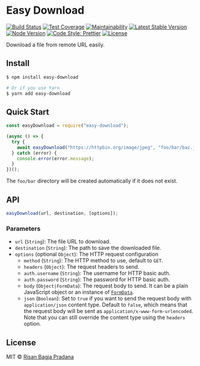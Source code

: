 # Easy Download

[![Build Status](https://flat.badgen.net/travis/risan/easy-download)](https://travis-ci.org/risan/easy-download)
[![Test Coverage](https://flat.badgen.net/codeclimate/coverage/risan/easy-download)](https://codeclimate.com/github/risan/easy-download)
[![Maintainability](https://flat.badgen.net/codeclimate/maintainability/risan/easy-download)](https://codeclimate.com/github/risan/easy-download)
[![Latest Stable Version](https://flat.badgen.net/npm/v/easy-download)](https://www.npmjs.com/package/easy-download)
[![Node Version](https://flat.badgen.net/npm/node/easy-download)](https://www.npmjs.com/package/easy-download)
[![Code Style: Prettier](https://flat.badgen.net/badge/code%20style/prettier/ff69b4)](https://github.com/prettier/prettier)
[![License](https://flat.badgen.net/npm/license/easy-download)](https://github.com/risan/send-request/blob/master/LICENSE)

Download a file from remote URL easily.

## Install

```bash
$ npm install easy-download

# Or if you use Yarn
$ yarn add easy-download
```

## Quick Start

```js
const easyDownload = require("easy-download");

(async () => {
  try {
    await easyDownload("https://httpbin.org/image/jpeg", "foo/bar/baz.jpg");
  } catch (error) {
    console.error(error.message);
  }
})();
```

The `foo/bar` directory will be created automatically if it does not exist.

## API

```js
easyDownload(url, destination, [options]);
```

### Parameters

* `url` (`String`): The file URL to download.
* `destination` (`String`): The path to save the downloaded file.
* `options` (optional `Object`): The HTTP request configuration
  * `method` (`String`): The HTTP method to use, default to `GET`.
  * `headers` (`Object`): The request headers to send.
  * `auth.username` (`String`): The username for HTTP basic auth.
  * `auth.password` (`String`): The password for HTTP basic auth.
  * `body` (`Object|FormData`): The request body to send. It can be a plain JavaScript object or an instance of [`FormData`](https://github.com/form-data/form-data).
  * `json` (`Boolean`): Set to `true` if you want to send the request body with `application/json` content type. Default to `false`, which means that the request body will be sent as `application/x-www-form-urlencoded`. Note that you can still override the content type using the `headers` option.

## License

MIT © [Risan Bagja Pradana](https://bagja.net)
